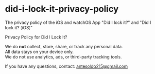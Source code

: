 # did-i-lock-it-privacy-policy
The privacy policy of the iOS and watchOS App "Did I lock it?" and "Did I lock it? (iOS)"


Privacy Policy for Did I Lock It?

We do **not** collect, store, share, or track any personal data.  
All data stays on your device only.  
We do not use analytics, ads, or third-party tracking tools.  

If you have any questions, contact: antesoldo215@gmail.com

